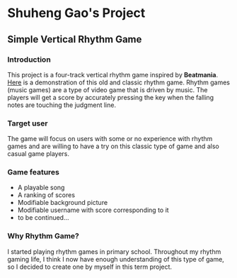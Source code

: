 # Shuheng Gao's Project

## Simple Vertical Rhythm Game

### Introduction

This project is a four-track vertical rhythm game inspired by **Beatmania**. [Here](https://youtu.be/t_xTBmNZtzY?si=kAs1VAyvvyP7S459) is a demonstration of this old and classic rhythm game. Rhythm games (music games) are a type of video game that is driven by music. The players will get a score by accurately pressing the key when the falling notes are touching the judgment line.

### Target user

The game will focus on users with some or no experience with rhythm games and are willing to have a try on this classic type of game and also casual game players.

### Game features

- A playable song
- A ranking of scores
- Modifiable background picture
- Modifiable username with score corresponding to it
- to be continued...

### Why Rhythm Game?

I started playing rhythm games in primary school. Throughout my rhythm gaming life, I think I now have enough understanding of this type of game, so I decided to create one by myself in this term project.